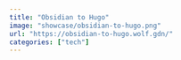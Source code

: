 ```yaml
---
title: "Obsidian to Hugo"
image: "showcase/obsidian-to-hugo.png"
url: "https://obsidian-to-hugo.wolf.gdn/"
categories: ["tech"]
---
```

